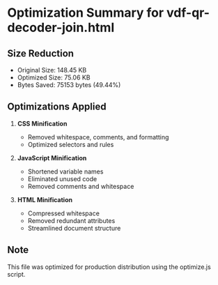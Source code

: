 # Optimization Summary for vdf-qr-decoder-join.html

## Size Reduction
- Original Size: 148.45 KB
- Optimized Size: 75.06 KB
- Bytes Saved: 75153 bytes (49.44%)

## Optimizations Applied
1. **CSS Minification**
   - Removed whitespace, comments, and formatting
   - Optimized selectors and rules

2. **JavaScript Minification**
   - Shortened variable names
   - Eliminated unused code
   - Removed comments and whitespace
   

3. **HTML Minification**
   - Compressed whitespace
   - Removed redundant attributes
   - Streamlined document structure

## Note
This file was optimized for production distribution using the optimize.js script.
